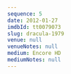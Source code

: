 ```yaml
---
sequence: 5
date: 2012-01-27
imdbId: tt0079073
slug: dracula-1979
venue: null
venueNotes: null
medium: Encore HD
mediumNotes: null
---
```


